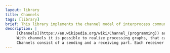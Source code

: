 ```yaml
---
layout: library
title: Channels
tags: [library]
brief: This library implements the channel model of interprocess communication.
description: |
     [Channels](https://en.wikipedia.org/wiki/Channel_(programming)) are one model of interprocess communication that has its roots in [communicating sequential process](https://en.wikipedia.org/wiki/Communicating_sequential_processes) (CSP).
     With channels it is possible to realize processing graphs, that can be used for more than one execution, compared to a graph that is setup with futures.
     Channels consist of a sending and a receiving part. Each receiver has an attached process that gets executed when a value is send through. It is possible to split, join, zip, and merge channels. Each processing node is associated with a [process](process/index.html).
---
```

